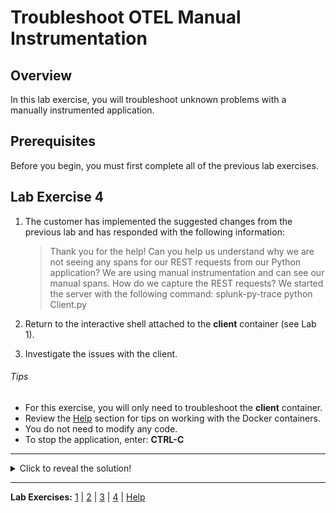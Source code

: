 # Troubleshoot OTEL Manual Instrumentation

## Overview
In this lab exercise, you will troubleshoot unknown problems with a manually instrumented application.

## Prerequisites
Before you begin, you must first complete all of the previous lab exercises.

## Lab Exercise 4
1. The customer has implemented the suggested changes from the previous lab and has responded with the following information:

    > Thank you for the help! Can you help us understand why we are not seeing any spans for our REST requests from our Python application? We are using manual instrumentation and can see our manual spans. How do we capture the REST requests? We started the server with the following command: splunk-py-trace python Client.py

1. Return to the interactive shell attached to the **client** container (see Lab 1).
1. Investigate the issues with the client.

###### Tips
- For this exercise, you will only need to troubleshoot the **client** container.
- Review the [Help](Help.md) section for tips on working with the Docker containers.
- You do not need to modify any code.
- To stop the application, enter: **CTRL-C**

---

<details>
    <summary>Click to reveal the solution!</summary>

1. Stop the application: **CTRL-C**
1. Run the bootstrap script to enable instrumentation for installed packages.
    ```
    splunk-py-trace-bootstrap
    ```
1. Start the application.
    ```
    splunk-py-trace python Client.py
    ```
1. Verify the *client-python: GET HTTP GET* traces now appear in the Observability Cloud.
</details>

---
**Lab Exercises:** [1](Lab1.md) | [2](Lab2.md) | [3](Lab3.md) | [4](Lab4.md) | [Help](Help.md)